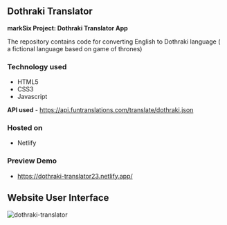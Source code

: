 ## Dothraki Translator 

**markSix
Project: Dothraki Translator App**

The repository contains code for converting English to Dothraki language ( a fictional language based on game of thrones)


### Technology used
- HTML5 <br/>
- CSS3  <br/>
- Javascript


**API used** - https://api.funtranslations.com/translate/dothraki.json


### Hosted on 
- Netlify

### Preview Demo 
- https://dothraki-translator23.netlify.app/ 

## Website User Interface
![dothraki-translator](https://user-images.githubusercontent.com/62952242/208874160-99c61434-44f0-48e0-a8f3-05bc1a01b5b1.png)


